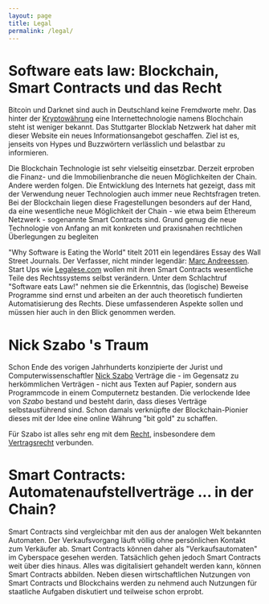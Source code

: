 ```yaml
---
layout: page
title: Legal
permalink: /legal/
---
```



#  Software eats law: Blockchain, Smart Contracts  und das  Recht

Bitcoin und Darknet sind auch in Deutschland keine Fremdworte mehr. Das hinter der [Kryptowährung](kryptowaehrung.md) eine Internettechnologie namens Blochchain steht ist weniger bekannt. Das Stuttgarter Blocklab Netzwerk hat daher mit dieser Website ein neues Informationsangebot geschaffen. Ziel ist es, jenseits von Hypes und Buzzwörtern verlässlich und belastbar zu informieren.

Die Blockchain Technologie ist sehr vielseitig  einsetzbar. Derzeit erproben die Finanz- und die Immobilienbranche die neuen Möglichkeiten der Chain. Andere werden folgen. Die Entwicklung des Internets hat gezeigt, dass mit der Verwendung neuer Technologien auch immer neue Rechtsfragen treten. Bei der Blockchain liegen diese Fragestellungen besonders auf der Hand, da eine wesentliche neue Möglichkeit der Chain - wie  etwa beim Ethereum Netzwerk - sogenannte Smart Contracts sind.  Grund genug die neue Technologie  von Anfang an mit konkreten und praxisnahen rechtlichen Überlegungen zu begleiten

"Why Software is Eating the World" titelt 2011 ein legendäres Essay des Wall Street Journals. Der Verfasser, nicht minder legendär: [Marc Andreessen](https://de.wikipedia.org/wiki/Marc_Andreessen). Start Ups wie [Legalese.com](http://www.legalese.com) wollen mit ihren Smart Contracts wesentliche Teile des Rechtssystems selbst verändern. Unter dem Schlachtruf "Software eats Law!" nehmen sie die Erkenntnis, das (logische) Beweise Programme sind ernst und arbeiten an der auch theoretisch fundierten Automatisierung des Rechts. Diese umfassenderen Aspekte sollen und müssen hier auch in den Blick genommen werden.


#  Nick Szabo 's  Traum

Schon Ende des vorigen Jahrhunderts konzipierte der Jurist und Computerwissenschaftler 
[Nick Szabo](https://en.wikipedia.org/wiki/Nick_Szabo) Verträge die - im Gegensatz zu herkömmlichen Verträgen - nicht aus Texten auf Papier, sondern aus Programmcode in einem  Computernetz bestanden. Die verlockende Idee von *Szabo* bestand und besteht darin, dass dieses Verträge selbstausführend sind. Schon damals verknüpfte der Blockchain-Pionier dieses mit der Idee eine online Währung "bit gold" zu schaffen.

Für Szabo ist alles sehr eng mit dem [Recht](recht.md), insbesondere dem [Vertragsrecht](vertragsrecht.md) verbunden. 


#  Smart Contracts: Automatenaufstellverträge  ...  in  der Chain?

Smart Contracts sind vergleichbar mit den aus der analogen Welt bekannten Automaten. Der Verkaufsvorgang läuft völlig ohne persönlichen Kontakt zum Verkäufer ab. Smart Contracts können daher als "Verkaufsautomaten" im Cyberspace gesehen werden. Tatsächlich gehen jedoch Smart Contracts weit über dies hinaus. Alles was digitalisiert gehandelt werden kann, können Smart Contracts abbilden. Neben diesen wirtschaftlichen Nutzungen von Smart Contracts und Blockchains werden zu nehmend auch Nutzungen für staatliche Aufgaben diskutiert und teilweise schon erprobt. 




